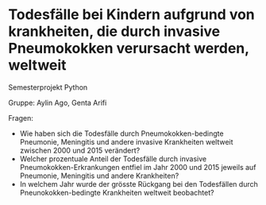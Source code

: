 # Todesfälle bei Kindern aufgrund von krankheiten, die durch invasive Pneumokokken verursacht werden, weltweit
Semesterprojekt Python

Gruppe: Aylin Ago, Genta Arifi

Fragen:

- Wie haben sich die Todesfälle durch Pneumokokken-bedingte Pneumonie, Meningitis und andere invasive Krankheiten weltweit zwischen 2000 und 2015 verändert?
- Welcher prozentuale Anteil der Todesfälle durch invasive Pneumokokken-Erkrankungen entfiel im Jahr 2000 und 2015 jeweils auf Pneumonie, Meningitis und andere Krankheiten?
- In welchem Jahr wurde der grösste Rückgang bei den Todesfällen durch Pneunokokken-bedingte Krankheiten weltweit beobachtet?
